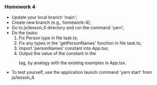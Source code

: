 ### Homework 4
- Update your local branch 'main';
- Create new branch (e.g., homework-4);
- Go to js/lesson_4 directory and run the command 'yarn';
- Do the tasks:
  1. Fix Person type in file task.ts;
  2. Fix any types in the 'getPersonNames' function in file task.ts;
  3. Import 'personNames' constant into App.tsx;
  4. Output the value of the constant in the <p> tag, by analogy with the existing examples in App.tsx.
- To test yourself, use the application launch command 'yarn start' from js/lesson_4.
